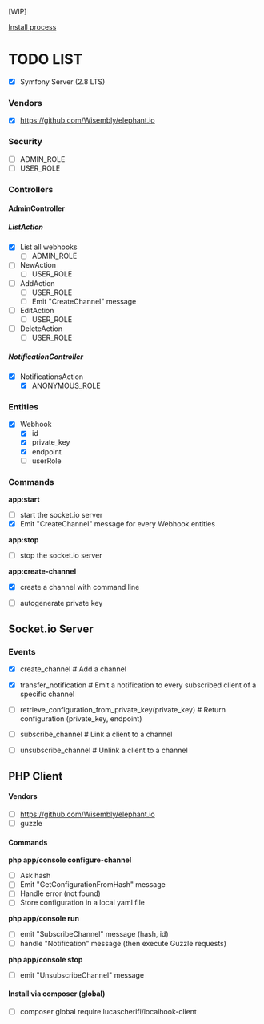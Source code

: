 [WIP]

[Install process](https://github.com/lucascherifi/localhook-server/blob/master/README.md)

TODO LIST
=========

- [x] Symfony Server (2.8 LTS)

### Vendors

- [x] https://github.com/Wisembly/elephant.io

### Security
- [ ] ADMIN_ROLE
- [ ] USER_ROLE

### Controllers

#### AdminController

##### ListAction
- [x] List all webhooks
    - [ ] ADMIN_ROLE
- [ ] NewAction
    - [ ] USER_ROLE
- [ ] AddAction
    - [ ] USER_ROLE
    - [ ] Emit "CreateChannel" message
- [ ] EditAction
    - [ ] USER_ROLE
- [ ] DeleteAction
    - [ ] USER_ROLE

##### NotificationController
- [x] NotificationsAction
    - [x] ANONYMOUS_ROLE

### Entities

- [x] Webhook
    - [x] id
    - [x] private_key
    - [x] endpoint
    - [ ] userRole

### Commands

**app:start**

- [ ] start the socket.io server
- [x] Emit "CreateChannel" message for every Webhook entities

**app:stop**

- [ ] stop the socket.io server

**app:create-channel**

- [x] create a channel with command line
- [ ] autogenerate private key


## Socket.io Server

### Events

- [x] create_channel # Add a channel
- [x] transfer_notification # Emit a notification to every subscribed client of a specific channel

- [ ] retrieve_configuration_from_private_key(private_key) # Return configuration (private_key, endpoint)
- [ ] subscribe_channel # Link a client to a channel
- [ ] unsubscribe_channel # Unlink a client to a channel

PHP Client
----------

#### Vendors

- [ ] https://github.com/Wisembly/elephant.io
- [ ] guzzle

#### Commands

**php app/console configure-channel**

  - [ ] Ask hash
  - [ ] Emit "GetConfigurationFromHash" message
  - [ ] Handle error (not found)
  - [ ] Store configuration in a local yaml file

**php app/console run**

  - [ ] emit "SubscribeChannel" message (hash, id)
  - [ ] handle "Notification" message (then execute Guzzle requests)

**php app/console stop**

  - [ ] emit "UnsubscribeChannel" message

#### Install via composer (global)

- [ ] composer global require lucascherifi/localhook-client
